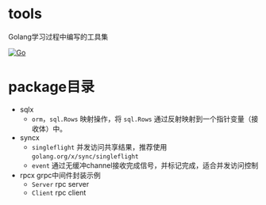 # tools
Golang学习过程中编写的工具集

[![Go](https://github.com/anqiansong/tools/actions/workflows/go.yml/badge.svg)](https://github.com/anqiansong/tools/actions/workflows/go.yml)

# package目录
* sqlx
  * `orm`，`sql.Rows` 映射操作，将 `sql.Rows` 通过反射映射到一个指针变量（接收体）中。
* syncx
    * `singleflight` 并发访问共享结果，推荐使用 `golang.org/x/sync/singleflight`
    * `event` 通过无缓冲channel接收完成信号，并标记完成，适合并发访问控制
* rpcx
    grpc中间件封装示例
    * `Server` rpc server
    * `Client` rpc client